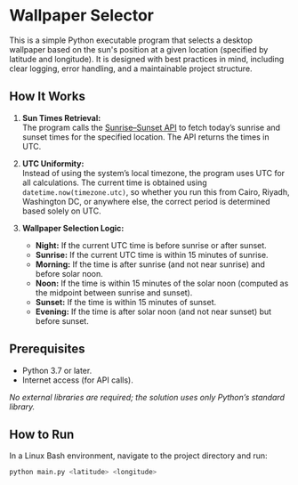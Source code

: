 # Wallpaper Selector

This is a simple Python executable program that selects a desktop wallpaper based on the sun's position at a given location (specified by latitude and longitude). It is designed with best practices in mind, including clear logging, error handling, and a maintainable project structure.

## How It Works

1. **Sun Times Retrieval:**  
   The program calls the [Sunrise–Sunset API](https://sunrise-sunset.org/api) to fetch today’s sunrise and sunset times for the specified location. The API returns the times in UTC.

2. **UTC Uniformity:**  
   Instead of using the system’s local timezone, the program uses UTC for all calculations. The current time is obtained using `datetime.now(timezone.utc)`, so whether you run this from Cairo, Riyadh, Washington DC, or anywhere else, the correct period is determined based solely on UTC.

3. **Wallpaper Selection Logic:**  
   - **Night:** If the current UTC time is before sunrise or after sunset.
   - **Sunrise:** If the current UTC time is within 15 minutes of sunrise.
   - **Morning:** If the time is after sunrise (and not near sunrise) and before solar noon.
   - **Noon:** If the time is within 15 minutes of the solar noon (computed as the midpoint between sunrise and sunset).
   - **Sunset:** If the time is within 15 minutes of sunset.
   - **Evening:** If the time is after solar noon (and not near sunset) but before sunset.

## Prerequisites

- Python 3.7 or later.
- Internet access (for API calls).

_No external libraries are required; the solution uses only Python’s standard library._

## How to Run

In a Linux Bash environment, navigate to the project directory and run:

```bash
python main.py <latitude> <longitude>
